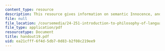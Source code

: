 ```yaml
---
content_type: resource
description: This resource gives information on semantic Innocence, and direct Reference.
file: null
file_location: /coursemedia/24-251-introduction-to-philosophy-of-language-spring-2005/ea21cfff6f4d5db70d83b2f08c219ee9_handout19.pdf
file_type: application/pdf
resourcetype: Document
title: handout19.pdf
uid: ea21cfff-6f4d-5db7-0d83-b2f08c219ee9
---
```

